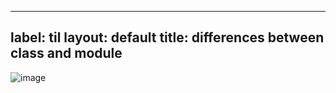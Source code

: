 
---
label: til
layout: default
title: differences between class and module
---
![image](https://user-images.githubusercontent.com/25602820/27994689-bcf0f3ba-64ec-11e7-9c99-7664f7ad425e.png)


